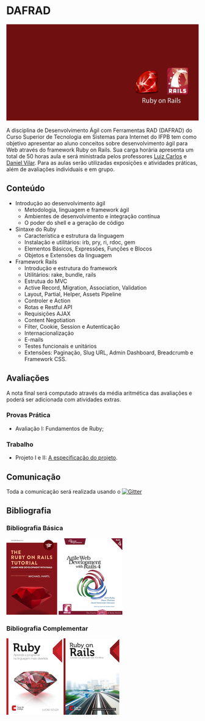 # DAFRAD

![Banner da disciplina](assets/dafrad.png)

A disciplina de Desenvolvimento Ágil com Ferramentas RAD (DAFRAD) do Curso Superior de Tecnologia em Sistemas para Internet do IFPB tem como objetivo apresentar ao aluno conceitos sobre desenvolvimento ágil para Web através do framework Ruby on Rails. Sua carga horária apresenta um total de 50 horas aula e será ministrada pelos professores [Luiz Carlos]() e [Daniel Vilar](). Para as aulas serão utilizadas exposições e atividades práticas, além de avaliações individuais e em grupo.

## Conteúdo

* Introdução ao desenvolvimento ágil
  * Metodologia, linguagem e framework ágil
  * Ambientes de desenvolvimento e integração contínua
  * O poder do shell e a geração de código
* Sintaxe do Ruby
  * Característica e estrutura da linguagem
  * Instalação e utilitários: irb, pry, ri, rdoc, gem
  * Elementos Básicos, Expressões, Funções e Blocos
  * Objetos e Extensões da linguagem
* Framework Rails
  * Introdução e estrutura do framework
  * Utilitários: rake, bundle, rails
  * Estrutua do MVC
  * Active Record, Migration, Association, Validation
  * Layout, Partial, Helper, Assets Pipeline
  * Controler e Action
  * Rotas e Restful API
  * Requisições AJAX
  * Content Negotiation
  * Filter, Cookie, Session e Autenticação
  * Internacionalização
  * E-mails
  * Testes funcionais e unitários
  * Extensões: Paginação, Slug URL, Admin Dashboard, Breadcrumb e Framework CSS.

## Avaliações

A nota final será computado através da média aritmética das avaliações e poderá ser adicionada com atividades extras.

### Provas Prática
* Avaliação I: Fundamentos de Ruby;

### Trabalho
* Projeto I e II: [A especificação do projeto]().

## Comunicação
Toda a comunicação será realizada usando o [![Gitter](https://badges.gitter.im/Join%20Chat.svg)](https://gitter.im/ifpb/dafrad?utm_source=badge&utm_medium=badge&utm_campaign=pr-badge)

## Bibliografia

### Bibliografia Básica

[![Rails Tutorial](assets/rails-tutorial.png)](https://www.railstutorial.org/) [![Agile Rails](assets/agile-rails4.jpg)](https://pragprog.com/book/rails4/agile-web-development-with-rails-4)

### Bibliografia Complementar

[![Rails Tutorial](assets/ruby.png)](http://www.casadocodigo.com.br/products/livro-ruby) [![Agile Rails](assets/rails.png)](http://www.casadocodigo.com.br/products/livro-ruby-on-rails)
